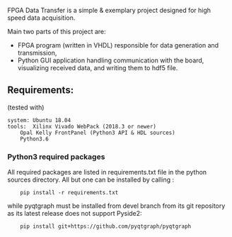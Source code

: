 FPGA Data Transfer is a simple & exemplary project designed for high speed data acquisition.

Main two parts of this project are:
* FPGA program (written in VHDL) responsible for data generation and transmission,
* Python GUI application handling communication with the board, visualizing received data, and writing them to hdf5 file.


## Requirements:

(tested with)

	system: Ubuntu 18.04
	tools: 	Xilinx Vivado WebPack (2018.3 or newer)
		Opal Kelly FrontPanel (Python3 API & HDL sources)
		Python3.6

### Python3 required packages

All required packages are listed in requirements.txt file in the python sources directory. All but one can be installed by calling :

		pip install -r requirements.txt

while pyqtgraph must be installed from devel branch from its git repository as its latest release does not support Pyside2:

		pip install git+https://github.com/pyqtgraph/pyqtgraph
 

